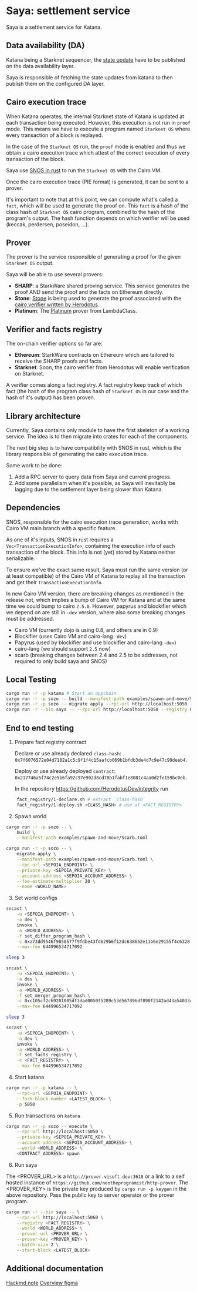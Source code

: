 # Saya: settlement service

Saya is a settlement service for Katana.

## Data availability (DA)

Katana being a Starknet sequencer, the [state update](https://docs.starknet.io/documentation/architecture_and_concepts/Network_Architecture/on-chain-data) have to be published on the data availability layer.

Saya is responsible of fetching the state updates from katana to then publish them on the configured DA layer.

## Cairo execution trace

When Katana operates, the internal Starknet state of Katana is updated at each transaction being executed. However, this execution is not run in `proof` mode. This means we have to execute a program named `Starknet OS` where every transaction of a block is replayed.

In the case of the `Starknet OS` run, the `proof` mode is enabled and thus we obtain a cairo execution trace which attest of the correct execution of every transaction of the block.

Saya use [SNOS in rust](https://github.com/keep-starknet-strange/snos) to run the `Starknet OS` with the Cairo VM.

Once the cairo execution trace (PIE format) is generated, it can be sent to a prover.

It's important to note that at this point, we can compute what's called a `fact`, which will be used to generate the proof on.
This `fact` is a hash of the class hash of `Starknet OS` cairo program, combined to the hash of the program's output.
The hash function depends on which verifier will be used (keccak, perdersen, poseidon, ...).

## Prover

The prover is the service responsible of generating a proof for the given `Starknet OS` output.

Saya will be able to use several provers:

- **SHARP**: a StarkWare shared proving service. This service generates the proof AND send the proof and the facts on Ethereum directly.
- **Stone**: [Stone](https://github.com/starkware-libs/stone-prover) is being used to generate the proof associated with the [cairo verifier written by Herodotus](https://github.com/HerodotusDev/cairo-verifier).
- **Platinum**: The [Platinum](https://github.com/lambdaclass/lambdaworks) prover from LambdaClass.

## Verifier and facts registry

The on-chain verifier options so far are:

- **Ethereum**: StarkWare contracts on Ethereum which are tailored to receive the SHARP proofs and facts.
- **Starknet**: Soon, the cairo verifier from Herodotus will enable verification on Starknet.

A verifier comes along a fact registry. A fact registry keep track of which fact (the hash of the program class hash of `Starknet OS` in our case and the hash of it's output) has been proven.

## Library architecture

Currently, Saya contains only module to have the first skeleton of a working service. The idea is to then migrate into crates for each of the components.

The next big step is to have compatibility with SNOS in rust, which is the library responsible of generating the cairo execution trace.

Some work to be done:

1. Add a RPC server to query data from Saya and current progress.
2. Add some parallelism when it's possible, as Saya will inevitably be lagging due to the settlement layer being slower than Katana.

## Dependencies

SNOS, responsible for the cairo execution trace generation, works with Cairo VM main branch with a specific feature.

As one of it's inputs, SNOS in rust requires a `Vec<TransactionExecutionInfo>`, containing the execution info of each transaction of the block. This info is not (yet) stored by Katana neither serializable.

To ensure we've the exact same result, Saya must run the same version (or at least compatible) of the Cairo VM of Katana to replay all the transaction and get their `TransactionExecutionInfo`.

In new Cairo VM version, there are breaking changes as mentioned in the release not, which implies a bump of Cairo VM for Katana and at the same time we could bump to cairo `2.5.0`.
However, papyrus and blockifier which we depend on are still in `-dev` version, where also some breaking changes must be addressed.

- Cairo VM (currently dojo is using 0.8, and others are in 0.9)
- Blockifier (uses Cairo VM and cairo-lang `-dev`)
- Papyrus (used by blockifier and use blockifier and cairo-lang `-dev`)
- cairo-lang (we should support `2.5` now)
- scarb (breaking changes between 2.4 and 2.5 to be addresses, not required to only build saya and SNOS)

## Local Testing

```bash
cargo run -r -p katana # Start an appchain
cargo run -r -p sozo -- build --manifest-path examples/spawn-and-move/Scarb.toml
cargo run -r -p sozo -- migrate apply --rpc-url http://localhost:5050 --manifest-path examples/spawn-and-move/Scarb.toml # Make some transactions
cargo run -r --bin saya -- --rpc-url http://localhost:5050 --registry 0x217746a5f74c2e5b6fa92c97e902d8cd78b1fabf1e8081c4aa0d2fe159bc0eb --world ... # Run Saya
```

## End to end testing

1. Prepare fact registry contract

   Declare or use already declared `class-hash`: `0x7f6076572e04d7182a1c5c9f1f4c15aafcb069b1bfdb3de4d7c9e47c99deeb4`.

   Deploy or use already deployed `contract`: `0x217746a5f74c2e5b6fa92c97e902d8cd78b1fabf1e8081c4aa0d2fe159bc0eb`.

   In the repository https://github.com/HerodotusDev/integrity run

```bash
    fact_registry/1-declare.sh # extract `class-hash`
    fact_registry/1-deploy.sh <CLASS_HASH> # use at <FACT_REGISTRY>
```

2. Spawn world

```bash
cargo run -r -p sozo -- \
    build \
    --manifest-path examples/spawn-and-move/Scarb.toml

cargo run -r -p sozo -- \
    migrate apply \
    --manifest-path examples/spawn-and-move/Scarb.toml \
    --rpc-url <SEPOIA_ENDPOINT> \
    --private-key <SEPOIA_PRIVATE_KEY> \
    --account-address <SEPOIA_ACCOUNT_ADDRESS> \
    --fee-estimate-multiplier 20 \
    --name <WORLD_NAME>
```

3. Set world configs

```bash
sncast \
    -u <SEPOIA_ENDPOINT> \
    -a dev \
    invoke \
    -a <WORLD_ADDRESS> \
    -f set_differ_program_hash \
    -c 0xa73dd9546f9858577f9fdbe43fd629b6f12dc638652e11b6e29155f4c6328 \
    --max-fee 644996534717092

sleep 3

sncast \
    -u <SEPOIA_ENDPOINT> \
    -a dev \
    invoke \
    -a <WORLD_ADDRESS> \
    -f set_merger_program_hash \
    -c 0xc105cf2c69201005df3dad0050f5289c53d567d96df890f2142ad43a540334 \
    --max-fee 644996534717092

sleep 3

sncast \
    -u <SEPOIA_ENDPOINT> \
    -a dev \
    invoke \
    -a <WORLD_ADDRESS> \
    -f set_facts_registry \
    -c <FACT_REGISTRY> \
    --max-fee 644996534717092
```

4. Start katana

```bash
cargo run -r -p katana -- \
    --rpc-url <SEPOIA_ENDPOINT> \
    --fork-block-number <LATEST_BLOCK> \
    -p 5050
```

5. Run transactions on `katana`

```bash
cargo run -r -p sozo -- execute \
    --rpc-url http://localhost:5050 \
    --private-key <SEPOIA_PRIVATE_KEY> \
    --account-address <SEPOIA_ACCOUNT_ADDRESS> \
    --world <WORLD_ADDRESS> \
    <CONTRACT_ADDRESS> spawn

```

6. Run saya

The <PROVER_URL> is a `http://prover.visoft.dev:3618` or a link to a self hosted instance of `https://github.com/neotheprogramist/http-prover`.
The <PROVER_KEY> is the private key produced by `cargo run -p keygen` in the above repository. Pass the public key to server operator or the prover program.

```bash
cargo run -r --bin saya -- \
    --rpc-url http://localhost:5060 \
    --registry <FACT_REGISTRY> \
    --world <WORLD_ADDRESS> \
    --prover-url <PROVER_URL> \
    --prover-key <PROVER_KEY> \
    --batch-size 2 \
    --start-block <LATEST_BLOCK>
```

## Additional documentation

[Hackmd note](https://hackmd.io/@glihm/saya)
[Overview figma](https://www.figma.com/file/UiQkKjOpACcWihQbF70BbF/Technical-overview?type=whiteboard&node-id=0%3A1&t=0ebbPYytFmDfAkj5-1)
